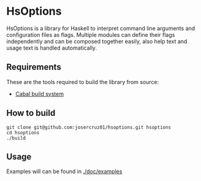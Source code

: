 HsOptions
=========
HsOptions is a library for Haskell to interpret command line arguments and configuration files as flags.
Multiple modules can define their flags independently and can be composed together easily, 
also help text and usage text is handled automatically.


Requirements
----
These are the tools required to build the library from source:

 * [Cabal build system]

How to build
----
```
git clone git@github.com:josercruz01/hsoptions.git hsoptions
cd hsoptions
./build
```

Usage
----
Examples will can be found in [./doc/examples]


[Cabal build system]:http://www.haskell.org/cabal/download.html
[./doc/examples]:https://github.com/josercruz01/hsoptions/tree/master/examples
